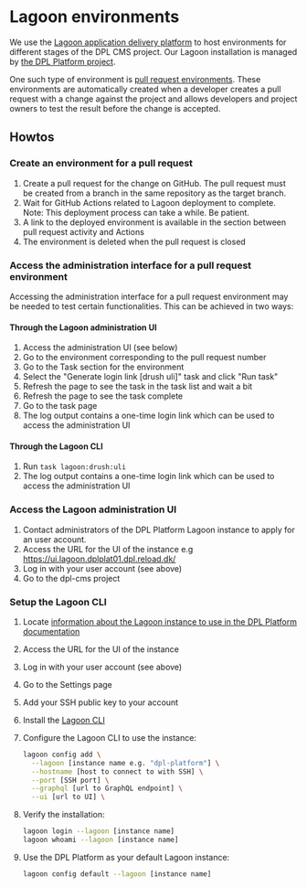 # Lagoon environments

We use the [Lagoon application delivery platform](https://docs.lagoon.sh/) to
host environments for different stages of the DPL CMS project. Our Lagoon
installation is managed by [the DPL Platform project](https://github.com/danskernesdigitalebibliotek/dpl-platform/).

One such type of environment is [pull request environments](https://docs.lagoon.sh/using-lagoon-advanced/workflows/#pull-requests).
These environments are automatically created when a developer creates a pull
request with a change against the project and allows developers and project
owners to test the result before the change is accepted.

## Howtos

### Create an environment for a pull request

1. Create a pull request for the change on GitHub. The pull request must be
   created from a branch in the same repository as the target branch.
2. Wait for GitHub Actions related to Lagoon deployment to complete. Note: This
   deployment process can take a while. Be patient.
3. A link to the deployed environment is available in the section between pull
   request activity and Actions
4. The environment is deleted when the pull request is closed

### Access the administration interface for a pull request environment

Accessing the administration interface for a pull request environment may be
needed to test certain functionalities. This can be achieved in two ways:

#### Through the Lagoon administration UI

1. Access the administration UI (see below)
2. Go to the environment corresponding to the pull request number
3. Go to the Task section for the environment
4. Select the "Generate login link [drush uli]" task and click "Run task"
5. Refresh the page to see the task in the task list and wait a bit
6. Refresh the page to see the task complete
7. Go to the task page
8. The log output contains a one-time login link which can be used to access
   the administration UI

#### Through the Lagoon CLI

1. Run `task lagoon:drush:uli`
2. The log output contains a one-time login link which can be used to access
   the administration UI

### Access the Lagoon administration UI

1. Contact administrators of the DPL Platform Lagoon instance to apply for an
   user account.
2. Access the URL for the UI of the instance e.g <https://ui.lagoon.dplplat01.dpl.reload.dk/>
3. Log in with your user account (see above)
4. Go to the dpl-cms project

### Setup the Lagoon CLI

1. Locate [information about the Lagoon instance to use in the DPL Platform
   documentation](https://github.com/danskernesdigitalebibliotek/dpl-platform/blob/main/docs/platform-environments.md)
2. Access the URL for the UI of the instance
3. Log in with your user account (see above)
4. Go to the Settings page
5. Add your SSH public key to your account
6. Install the [Lagoon CLI](https://uselagoon.github.io/lagoon-cli/)
7. Configure the Lagoon CLI to use the instance:

   ```sh
   lagoon config add \
     --lagoon [instance name e.g. "dpl-platform"] \
     --hostname [host to connect to with SSH] \
     --port [SSH port] \
     --graphql [url to GraphQL endpoint] \
     --ui [url to UI] \
   ```

8. Verify the installation:

   ```sh
   lagoon login --lagoon [instance name]
   lagoon whoami --lagoon [instance name]
   ```

9. Use the DPL Platform as your default Lagoon instance:

   ```sh
   lagoon config default --lagoon [instance name]
   ```
